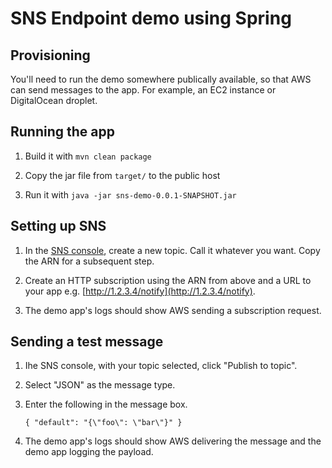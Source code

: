 # SNS Endpoint demo using Spring

## Provisioning

You'll need to run the demo somewhere publically available, so that AWS can
send messages to the app. For example, an EC2 instance or DigitalOcean
droplet.

## Running the app

1. Build it with `mvn clean package`

2. Copy the jar file from `target/` to the public host

3. Run it with `java -jar sns-demo-0.0.1-SNAPSHOT.jar`


## Setting up SNS

1. In the [SNS console](https://console.aws.amazon.com/sns/v2/home), create
   a new topic. Call it whatever you want. Copy the ARN for a subsequent
   step.

2. Create an HTTP subscription using the ARN from above and a URL to your
   app e.g. [http://1.2.3.4/notify](http://1.2.3.4/notify).

4. The demo app's logs should show AWS sending a subscription request.


## Sending a test message

1. Ihe SNS console, with your topic selected, click "Publish to topic".

2. Select "JSON" as the message type.

3. Enter the following in the message box.

    `{ "default": "{\"foo\": \"bar\"}" }`

4. The demo app's logs should show AWS delivering the message and the demo
   app logging the payload.
